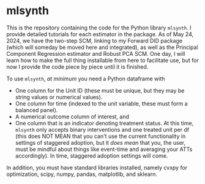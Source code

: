 # mlsynth
This is the repository containing the code for the Python library ```mlsynth```. I provide detailed tutorials for each estimator in the package. As of May 24, 2024, we have the two-step SCM, linking to my Forward DID package (which will someday be moved here and integrated), as well as the Principal Component Regression estimator and Robust PCA SCM. One day, I will learn how to make the full thing installable from here to facilitate use, but for now I provide the code piece by piece until it is finished.

To use ```mlsynth```, *at minimum* you need a Python dataframe with

- One column for the Unit ID (these must be unique, but they may be string values or numerical values).
- One column for time (indexed to the unit variable, these must form a balanced panel).
- A numerical outcome column of interest, and
- One column that is an indicator denoting treatment status. At this time, ```mlsynth``` only accepts binary interventions and one treated unit per df (this does NOT MEAN that you can't use the current functionality in settings of staggered adoption, but it *does mean* that you, the user, must be mindful about things like event-time and averaging your ATTs accordingly). In time, staggered adoption settings will come.

In addition, you must have standard libraries installed, namely cvxpy for optimization, scipy, numpy, pandas, matplotlib, and sklearn.
